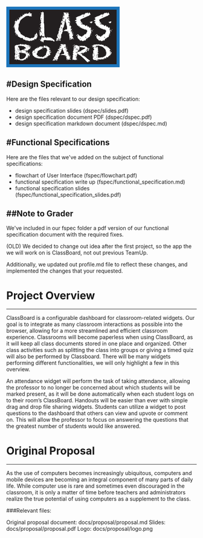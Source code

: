 ![Team Logo](/docs/proposal/logo.png)

#Design Specification
---
Here are the files relevant to our design specification:
* design specification slides (dspec/slides.pdf)
* design specification document PDF (dspec/dspec.pdf)
* design specification markdown document (dspec/dspec.md)


#Functional Specifications
---
Here are the files that we've added on the subject of functional specifications:
* flowchart of User Interface (fspec/flowchart.pdf)
* functional specification write up (fspec/functional_specification.md)
* functional specification slides (fspec/functional_specification_slides.pdf)



##Note to Grader
---
We've included in our fspec folder a pdf version of our functional specification document with the required fixes.

(OLD)
We decided to change out idea after the first project, so the app the we will work on is ClassBoard, not out previous TeamUp.

Additionally, we updated out profile.md file to reflect these changes, and implemented the changes that your requested.

# Project Overview
---

ClassBoard is a configurable dashboard for classroom-related widgets. Our goal is to integrate as many classroom interactions as possible into the browser, allowing for a more streamlined and efficient classroom experience. Classrooms will become paperless when using ClassBoard, as it will keep all class documents stored in one place and organized. Other class activities such as splitting the class into groups or giving a timed quiz will also be performed by Classboard. There will be many widgets performing different functionalities, we will only highlight a few in this overview.

An attendance widget will perform the task of taking attendance, allowing the professor to no longer be concerned about which students will be marked present, as it will be done automatically when each student logs on to their room’s ClassBoard. Handouts will be easier than ever with simple drag and drop file sharing widgets. Students can utilize a widget to post questions to the dashboard that others can view and upvote or comment on. This will allow the professor to focus on answering the questions that the greatest number of students would like answered.


# Original Proposal
---

As the use of computers becomes increasingly ubiquitous, computers and mobile devices are becoming an integral component of many parts of daily life. While computer use is rare and sometimes even discouraged in the classroom, it is only a matter of time before teachers and administrators realize the true potential of using computers as a supplement to the class.

###Relevant files:

Original proposal document: docs/proposal/proposal.md
Slides: docs/proposal/proposal.pdf
Logo: docs/proposal/logo.png
